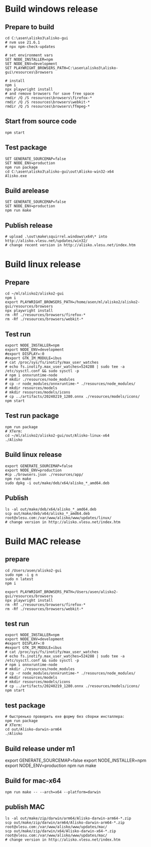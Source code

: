 # Build windows release

## Prepare to build
```
cd C:\asen\alisko3\alisko-gui
# nvm use 21.6.1
# npx npm-check-updates

# set environment vars
SET NODE_INSTALLER=npm
SET NODE_ENV=development
SET PLAYWRIGHT_BROWSERS_PATH=C:\asen\alisko3\alisko-gui\resources\browsers

# install 
npm i
npx playwright install
# and remove browsers for save free space
rmdir /Q /S resources\browsers\firefox-*
rmdir /Q /S resources\browsers\webkit-*
rmdir /Q /S resources\browsers\ffmpeg-*
```

## Start from source code
```
npm start
```

## Test package
```
SET GENERATE_SOURCEMAP=false
SET NODE_ENV=production
npm run package
cd C:\asen\alisko3\alisko-gui\out\Alisko-win32-x64
Alisko.exe
```

## Build arelease
```
SET GENERATE_SOURCEMAP=false
SET NODE_ENV=production
npm run make
```

## Publish release
```
# upload .\out\make\squirrel.windows\x64\* into http://alisko.vlesu.net/updates/win32/
# change recent version in http://alisko.vlesu.net/index.htm
```

# Build linux release

## Prepare
```
cd ~/ml/alisko2/alisko2-gui
npm i
export PLAYWRIGHT_BROWSERS_PATH=/home/asen/ml/alisko2/alisko2-gui/resources/browsers
npx playwright install
rm -Rf ./resources/browsers/firefox-*
rm -Rf ./resources/browsers/webkit-*
```

## Test run
```
export NODE_INSTALLER=npm
export NODE_ENV=development
#export DISPLAY=:0
#export GTK_IM_MODULE=ibus
# cat /proc/sys/fs/inotify/max_user_watches
# echo fs.inotify.max_user_watches=524288 | sudo tee -a /etc/sysctl.conf && sudo sysctl -p
# npm i onnxruntime-node
# mkdir ./resources/node_modules
# cp -r node_modules/onnxruntime-* ./resources/node_modules/
# mkdir resources/models
# mkdir resources/models/icons
# cp ../artifacts/20240219_1280.onnx ./resources/models/icons/
npm start
```

## Test run package
```
npm run package
# XTerm:
cd ~/ml/alisko2/alisko2-gui/out/Alisko-linux-x64
./Alisko
```

## Build linux release
```
export GENERATE_SOURCEMAP=false
export NODE_ENV=production
#cp ./browsers.json ./resources/app/
npm run make
sudo dpkg -i out/make/deb/x64/alisko_*_amd64.deb
```


## Publish
```
ls -al out/make/deb/x64/alisko_*_amd64.deb
scp out/make/deb/x64/alisko_*_amd64.deb root@vlesu.com:/var/www/alisko/www/updates/linux/
# change version in http://alisko.vlesu.net/index.htm
```

# Build MAC release

## prepare
```
cd /Users/asen/alisko2-gui
sudo npm -i g n
sudo n latest
npm i

export PLAYWRIGHT_BROWSERS_PATH=/Users/asen/alisko2-gui/resources/browsers
npx playwright install
rm -Rf ./resources/browsers/firefox-*
rm -Rf ./resources/browsers/webkit-*
```

## test run
```
export NODE_INSTALLER=npm
export NODE_ENV=development
#export DISPLAY=:0
#export GTK_IM_MODULE=ibus
# cat /proc/sys/fs/inotify/max_user_watches
# echo fs.inotify.max_user_watches=524288 | sudo tee -a /etc/sysctl.conf && sudo sysctl -p
# npm i onnxruntime-node
# mkdir ./resources/node_modules
# cp -r node_modules/onnxruntime-* ./resources/node_modules/
# mkdir resources/models
# mkdir resources/models/icons
# cp ../artifacts/20240219_1280.onnx ./resources/models/icons/
npm start
```

## test package
```
# быстренько проверить exe форму без сборки инсталлера:
npm run package
# XTerm:
cd out/Alisko-darwin-arm64
./Alisko
```

## Build release under m1
export GENERATE_SOURCEMAP=false
export NODE_INSTALLER=npm
export NODE_ENV=production
npm run make

## Build for mac-x64 
``` (not working, require to have more data)
npm run make -- --arch=x64 --platform=darwin
```


## publish MAC
```
ls -al out/make/zip/darwin/arm64/Alisko-darwin-arm64-*.zip
scp out/make/zip/darwin/arm64/Alisko-darwin-arm64-*.zip root@vlesu.com:/var/www/alisko/www/updates/mac/
scp out/make/zip/darwin/x64/Alisko-darwin-x64-*.zip root@vlesu.com:/var/www/alisko/www/updates/mac/
# change version in http://alisko.vlesu.net/index.htm
```

